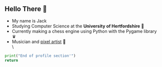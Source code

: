 ## Hello There 👋

* My name is Jack
* Studying Computer Science at the **University of Hertfordshire** 📖
* Currently making a chess engine using Python with the Pygame library ♛
* Musician and [pixel artist](https://jackmilner1.itch.io) 🎸
\
\
```python
print("End of profile section'")
return
